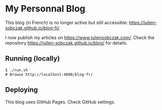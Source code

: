 # My Personnal Blog

This blog (in French) is no longer active but still accessible: https://julien-sobczak.github.io/blog-fr/.

I now publish my articles on https://www.juliensobczak.com/. Check the repository https://julien-sobczak.github.io/blog/ for details.

## Running (locally)

```
$ ./run.sh
# Browse http://localhost:4000/blog-fr/
```

## Deploying

This blog uses GitHub Pages. Check GitHub settings.
